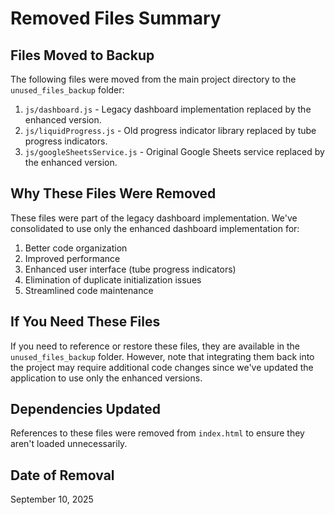 # Removed Files Summary

## Files Moved to Backup

The following files were moved from the main project directory to the `unused_files_backup` folder:

1. `js/dashboard.js` - Legacy dashboard implementation replaced by the enhanced version.
2. `js/liquidProgress.js` - Old progress indicator library replaced by tube progress indicators.
3. `js/googleSheetsService.js` - Original Google Sheets service replaced by the enhanced version.

## Why These Files Were Removed

These files were part of the legacy dashboard implementation. We've consolidated to use only the enhanced dashboard implementation for:

1. Better code organization
2. Improved performance
3. Enhanced user interface (tube progress indicators)
4. Elimination of duplicate initialization issues
5. Streamlined code maintenance

## If You Need These Files

If you need to reference or restore these files, they are available in the `unused_files_backup` folder. However, note that integrating them back into the project may require additional code changes since we've updated the application to use only the enhanced versions.

## Dependencies Updated

References to these files were removed from `index.html` to ensure they aren't loaded unnecessarily.

## Date of Removal

September 10, 2025
